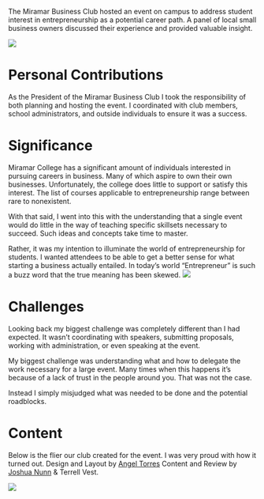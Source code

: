 The Miramar Business Club hosted an event on campus to address student interest in entrepreneurship as a potential career path. A panel of local small business owners discussed their experience and provided valuable insight.

<img src="../../assets/images/exploring-entrepreneurship/Panel.jpg" class="landscape full">

# Personal Contributions
As the President of the Miramar Business Club I took the responsibility of both planning and hosting the event. I coordinated with club members, school administrators, and outside individuals to ensure it was a success.

# Significance
Miramar College has a significant amount of individuals interested in pursuing careers in business. Many of which aspire to own their own businesses. Unfortunately, the college does little to support or satisfy this interest. The list of courses applicable to entrepreneurship range between rare to nonexistent.

With that said, I went into this with the understanding that a single event would do little in the way of teaching specific skillsets necessary to succeed. Such ideas and concepts take time to master.

Rather, it was my intention to illuminate the world of entrepreneurship for students. I wanted attendees to be able to get a better sense for what starting a business actually entailed. In today’s world “Entrepreneur” is such a buzz word that the true meaning has been skewed.
<img src="../../assets/images/exploring-entrepreneurship/Overview.jpg" class="landscape full">


# Challenges
Looking back my biggest challenge was completely different than I had expected. It wasn’t coordinating with speakers, submitting proposals, working with administration, or even speaking at the event.

My biggest challenge was understanding what and how to delegate the work necessary for a large event. Many times when this happens it’s because of a lack of trust in the people around you. That was not the case.

Instead I simply misjudged what was needed to be done and the potential roadblocks.

# Content
Below is the flier our club created for the event. I was very proud with how it turned out. Design and Layout by [Angel Torres](http://angeltorr.es/) Content and Review by [Joshua Nunn](https://www.linkedin.com/in/joshua-nunn-082a56106) & Terrell Vest.

<img src="../../assets/images/exploring-entrepreneurship/Event-flyer.jpg" class="portrait med shadow">
